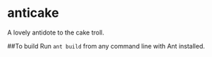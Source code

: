 anticake
========
A lovely antidote to the cake troll.

##To build
Run `ant build` from any command line with Ant installed.

